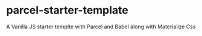 # parcel-starter-template
A Vanilla JS starter templte with Parcel and Babel along with Materialize Css
